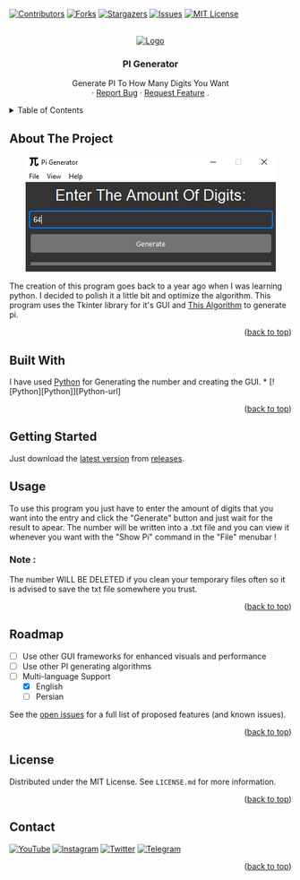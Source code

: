<a name="readme-top"></a>

[![Contributors][contributors-shield]][contributors-url]
[![Forks][forks-shield]][forks-url]
[![Stargazers][stars-shield]][stars-url]
[![Issues][issues-shield]][issues-url]
[![MIT License][license-shield]][license-url]


<br />
<div align="center">
  <a href="https://github.com/Ge64com/PI-Generator">
    <img src="https://upload.wikimedia.org/wikipedia/commons/thumb/2/2e/Pi-symbol.svg/588px-Pi-symbol.svg.png" alt="Logo" width="80" height="80">
  </a>

  <h3 align="center">PI Generator</h3>

  <p align="center">
    Generate PI To How Many Digits You Want
    <br />
    ·
    <a href="https://github.com/Ge64com/PI-Generator/issues">Report Bug</a>
    ·
    <a href="https://github.com/Ge64com/PI-Generator/issues">Request Feature</a>
    .
  </p>
</div>

<details>
  <summary>Table of Contents</summary>
  <ol>
    <li>
      <a href="#about-the-project">About The Project</a>
      <ul>
        <li><a href="#built-with">Built With</a></li>
      </ul>
    </li>
    <li>
      <a href="#getting-started">Getting Started</a>
      <ul>
        <li><a href="#prerequisites">Prerequisites</a></li>
        <li><a href="#installation">Installation</a></li>
      </ul>
    </li>
    <li><a href="#usage">Usage</a></li>
    <li><a href="#roadmap">Roadmap</a></li>
    <li><a href="#contributing">Contributing</a></li>
    <li><a href="#license">License</a></li>
    <li><a href="#contact">Contact</a></li>
    <li><a href="#acknowledgments">Acknowledgments</a></li>
  </ol>
</details>



<!-- ABOUT THE PROJECT -->
## About The Project

<p align="center">
  <img width="447" height="208" src="./screenshots/screenshot.PNG">
</p>

The creation of this program goes back to a year ago when I was learning python. I decided to polish it a little bit and optimize the algorithm.
This program uses the Tkinter library for it's GUI and <a href="https://github.com/fmasanori/PPZ/blob/master/pi%20generator.py">This Algorithm<a> to generate pi.

<p align="right">(<a href="#readme-top">back to top</a>)</p>



## Built With
</hr>
I have used <a href="python.org">Python</a> for Generating the number and creating the GUI.
* [![Python][Python]][Python-url]
<p align="right">(<a href="#readme-top">back to top</a>)</p>

## Getting Started
Just download the <a href="https://github.com/Ge64com/PI-Generator/releases/latest">latest version</a> from <a href="https://github.com/Ge64com/PI-Generator/releases">releases</a>.

## Usage
To use this program you just have to enter the amount of digits that you want into the entry and click the "Generate" button and just wait for the result to apear.
The number will be written into a .txt file and you can view it whenever you want with the "Show Pi" command in the "File" menubar !</br>
### Note : 
The number WILL BE DELETED if you clean your temporary files often so it is advised to save the txt file somewhere you trust.
<p align="right">(<a href="#readme-top">back to top</a>)</p>

## Roadmap
- [ ] Use other GUI frameworks for enhanced visuals and performance
- [ ] Use other PI generating algorithms
- [ ] Multi-language Support
    - [x] English
    - [ ] Persian

See the [open issues](https://github.com/Ge64com/PI-Generator/issues) for a full list of proposed features (and known issues).

<p align="right">(<a href="#readme-top">back to top</a>)</p>


## License

Distributed under the MIT License. See `LICENSE.md` for more information.

<p align="right">(<a href="#readme-top">back to top</a>)</p>



<!-- CONTACT -->
## Contact
[![YouTube][youtube-shield]][youtube-url]
[![Instagram][instagram-shield]][instagram-url]
[![Twitter][twitter-shield]][twitter-url]
[![Telegram][telegram-shield]][telegram-url]

<p align="right">(<a href="#readme-top">back to top</a>)</p>




[contributors-shield]: https://img.shields.io/github/contributors/ge64com/PI-Generator
[contributors-url]: https://github.com/ge64com/PI-Generator/graphs/contributors
[forks-shield]: https://img.shields.io/github/forks/Ge64com/PI-Generator
[forks-url]: https://github.com/Ge64com/PI-Generator/network/members
[stars-shield]: https://img.shields.io/github/stars/Ge64com/PI-Generator
[stars-url]: https://github.com/Ge64com/PI-Generator/stargazers
[issues-shield]: https://img.shields.io/github/issues/Ge64com/PI-Generator
[issues-url]: https://github.com/Ge64com/PI-Generator/issues
[license-shield]: https://img.shields.io/github/license/Ge64com/PI-Generator
[license-url]: https://github.com/Ge64com/PI-Generator/blob/main/LICENSE.md
[product-screenshot]: screenshots/screenshot.PNG
[python]: https://img.shields.io/badge/Python-000000?logo=python&logoColor=white
[python-url]: https://python.org/
[youtube-shield]: https://img.shields.io/badge/YouTube-ff0000?logo=youtube&logoColor=white
[youtube-url]: https://youtube.com/@Ge64
[instagram-shield]: https://img.shields.io/badge/Instagram-E4405F?logo=instagram&logoColor=white
[instagram-url]: https://instagram.com/Ge64com
[twitter-shield]: https://img.shields.io/badge/Twitter-00acee?logo=twitter&logoColor=white
[twitter-url]: https://twitter.com/Ge64com
[telegram-shield]: https://img.shields.io/badge/Telegram-0088cc?logo=telegram&logoColor=white
[telegram-url]: https://t.me/Ge64com
